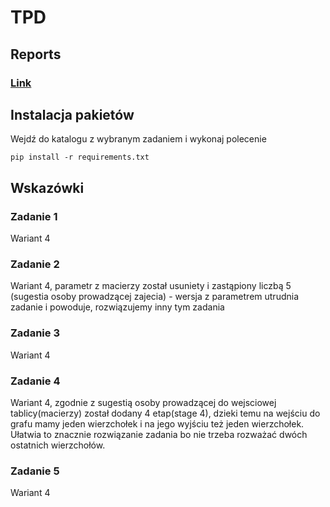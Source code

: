 # TPD

## Reports
### [Link](https://drive.google.com/drive/folders/1lNUAfheSgiorXfOeEX_yl6McxNwGfk4F?usp=sharing)

## Instalacja pakietów
Wejdź do katalogu z wybranym zadaniem i wykonaj polecenie
```
pip install -r requirements.txt
```

## Wskazówki

### Zadanie 1
Wariant 4

### Zadanie 2
Wariant 4, parametr z macierzy został usuniety i zastąpiony liczbą 5 (sugestia osoby prowadzącej zajecia) - wersja 
z parametrem utrudnia zadanie i powoduje, rozwiązujemy inny tym zadania

### Zadanie 3
Wariant 4

### Zadanie 4
Wariant 4, zgodnie z sugestią osoby prowadzącej do wejsciowej tablicy(macierzy) został dodany 4 etap(stage 4), dzieki 
temu na wejściu do grafu mamy jeden wierzchołek i na jego wyjściu też jeden wierzchołek. Ułatwia to znacznie rozwiązanie 
zadania bo nie trzeba rozważać dwóch ostatnich wierzchołów.

### Zadanie 5
Wariant 4
